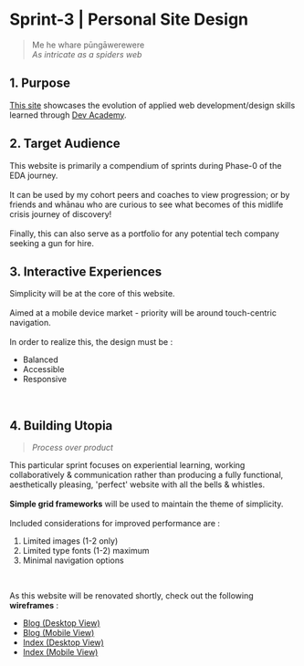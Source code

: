 # Sprint-3 | Personal Site Design

>Me he whare pūngāwerewere<br>
>*As intricate as a spiders web*<br>  

## 1. Purpose
[This site](http://joseph-code-eda.github.io) showcases the evolution of applied web development/design skills learned through [Dev Academy](http://devacademy.co.nz).

## 2. Target Audience
This website is primarily a compendium of sprints during Phase-0 of the EDA journey.<br>
<br>
It can be used by my cohort peers and coaches to view progression; or by friends and whānau who are curious to see what becomes of this midlife crisis journey of discovery!<br>
<br>
Finally, this can also serve as a portfolio for any potential tech company seeking a gun for hire.
<br>

## 3. Interactive Experiences
Simplicity will be at the core of this website.<br>
<br>
Aimed at a mobile device market - priority will be around touch-centric navigation.<br>
<br>
In order to realize this, the design must be :
- Balanced
- Accessible
- Responsive
<br>

## 4. Building Utopia
>*Process over product*

This particular sprint focuses on experiential learning, working collaboratively & communication rather than producing a fully functional, aesthetically pleasing, 'perfect' website with all the bells & whistles.<br>
<br>
**Simple grid frameworks** will be used to maintain the theme of simplicity.<br>
<br>
Included considerations for improved performance are :

1.  Limited images (1-2 only)
2.  Limited type fonts (1-2) maximum
3.  Minimal navigation options
<br>

As this website will be renovated shortly, check out the following **wireframes** :
- [Blog (Desktop View)](https://github.com/joseph-code-EDA/joseph-code-EDA.github.io/blob/master/images/wireframe-blog-page-desktop.jpg)
- [Blog (Mobile View)](https://github.com/joseph-code-EDA/joseph-code-EDA.github.io/blob/master/images/wireframe-blog-page-mobile.jpg)
- [Index (Desktop View)](https://github.com/joseph-code-EDA/joseph-code-EDA.github.io/blob/master/images/wireframe-index-page-desktop.jpg)
- [Index (Mobile View)](https://github.com/joseph-code-EDA/joseph-code-EDA.github.io/blob/master/images/wireframe-index-page-mobile.jpg)